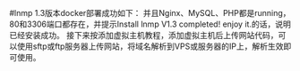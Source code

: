 #lnmp 1.3版本docker部署成功如下：
 并且Nginx、MySQL、PHP都是running，80和3306端口都存在，并提示Install lnmp V1.3 completed! enjoy it.的话，说明已经安装成功。
接下来按添加虚拟主机教程，添加虚拟主机后上传网站代码，可以使用sftp或ftp服务器上传网站，将域名解析到VPS或服务器的IP上，解析生效即可使用。
